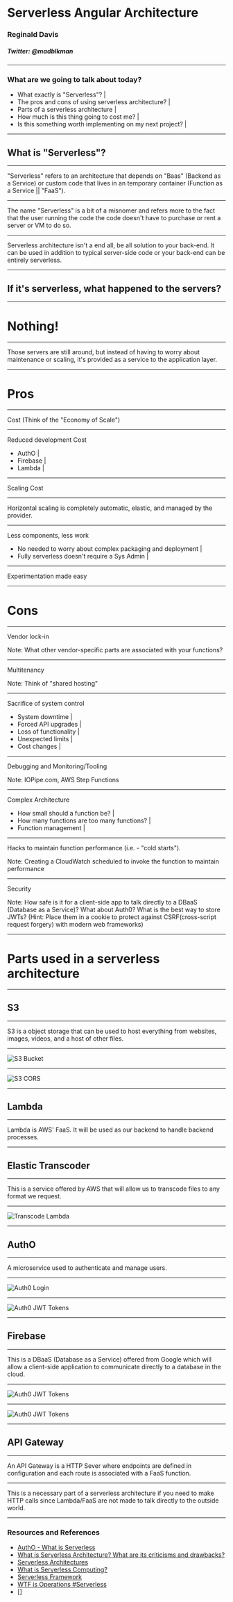 # Serverless Angular Architecture
### Reginald Davis

##### Twitter: @madblkman

---

### What are we going to talk about today?

- What exactly is "Serverless"? |
- The pros and cons of using serverless architecture? |
- Parts of a serverless architecture |
- How much is this thing going to cost me? |
- Is this something worth implementing on my next project? |

---

## What is "Serverless"?

---

"Serverless" refers to an architecture that depends on "Baas" (Backend as a Service) or custom code that lives in an temporary container (Function as a Service || "FaaS").

---

The name "Serverless" is a bit of a misnomer and refers more to the fact that the user running the code the code doesn't have to purchase or rent a server or VM to do so.

---

Serverless architecture isn't a end all, be all solution to your back-end. It can be used in addition to typical server-side code or your back-end can be entirely serverless.

---

## If it's serverless, what happened to the servers?

---

# Nothing!

---

Those servers are still around, but instead of having to worry about maintenance or scaling, it's provided as a service to the application layer.

---

# Pros

---

Cost (Think of the "Economy of Scale")

---

Reduced development Cost

- AuthO |
- Firebase |
- Lambda |

---

Scaling Cost

---

Horizontal scaling is completely automatic, elastic, and managed by the provider.

---

Less components, less work

- No needed to worry about complex packaging and deployment |
- Fully serverless doesn't require a Sys Admin |

---

Experimentation made easy

---

# Cons

---

Vendor lock-in

Note: What other vendor-specific parts are associated with your functions?

---

Multitenancy

Note: Think of "shared hosting"

---

Sacrifice of system control

- System downtime |
- Forced API upgrades |
- Loss of functionality |
- Unexpected limits |
- Cost changes |

---

Debugging and Monitoring/Tooling

Note: IOPipe.com, AWS Step Functions

---

Complex Architecture

- How small should a function be? |
- How many functions are too many functions? |
- Function management |

---

Hacks to maintain function performance (i.e. - "cold starts").

Note: Creating a CloudWatch scheduled to invoke the function to maintain performance

---

Security

Note: How safe is it for a client-side app to talk directly to a DBaaS (Database as a Service)? What about Auth0? What is the best way to store JWTs? (Hint: Place them in a cookie to protect against CSRF(cross-script request forgery) with modern web frameworks)

---

# Parts used in a serverless architecture

---

## S3

---

S3 is a object storage that can be used to host everything from websites, images, videos, and a host of other files.

---

![S3 Bucket](assets/s3-bucket.png)

---

![S3 CORS](assets/s3-cors-config.png)

---

## Lambda

---

Lambda is AWS' FaaS. It will be used as our backend to handle backend processes.

---

## Elastic Transcoder

---

This is a service offered by AWS that will allow us to transcode files to any format we request.

---

![Transcode Lambda](assets/transcode-lambda.png)

---

## AuthO

---

A microservice used to authenticate and manage users.

---

![Auth0 Login](assets/auth0-login.png)

---

![Auth0 JWT Tokens](assets/auth0-jwt-tokens.png)

---

## Firebase

---

This is a DBaaS (Database as a Service) offered from Google which will allow a client-side application to communicate directly to a database in the cloud.

---

![Auth0 JWT Tokens](assets/firebase-initialize.png)

---

![Auth0 JWT Tokens](assets/firebase-get-videos.png)

---

## API Gateway

---

An API Gateway is a HTTP Sever where endpoints are defined in configuration and each route is associated with a FaaS function.

---

This is a necessary part of a serverless architecture if you need to make HTTP calls since Lambda/FaaS are not made to talk directly to the outside world.

---

### Resources and References

- [AuthO - What is Serverless](https://auth0.com/blog/what-is-serverless/)
- [What is Serverless Architecture? What are its criticisms and drawbacks?](https://medium.com/@MarutiTech/what-is-serverless-architecture-what-are-its-criticisms-and-drawbacks-928659f9899a)
- [Serverless Architectures](https://martinfowler.com/articles/serverless.html)
- [What is Serverless Computing?](https://www.iron.io/what-is-serverless-computing/)
- [Serverless Framework](https://serverless.com/)
- [WTF is Operations #Serverless](https://charity.wtf/2016/05/31/wtf-is-operations-serverless/)
- []

